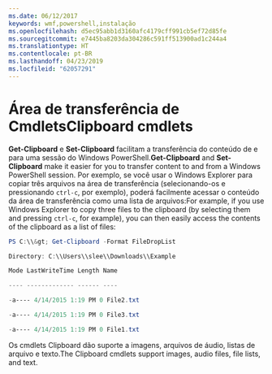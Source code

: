 ```yaml
---
ms.date: 06/12/2017
keywords: wmf,powershell,instalação
ms.openlocfilehash: d5ec95abb1d3160afc4179cff991cb5ef72d85fe
ms.sourcegitcommit: e7445ba8203da304286c591ff513900ad1c244a4
ms.translationtype: HT
ms.contentlocale: pt-BR
ms.lasthandoff: 04/23/2019
ms.locfileid: "62057291"
---
```

# <a name="clipboard-cmdlets"></a><span data-ttu-id="34b28-102">Área de transferência de Cmdlets</span><span class="sxs-lookup"><span data-stu-id="34b28-102">Clipboard cmdlets</span></span>
<span data-ttu-id="34b28-103">**Get-Clipboard** e **Set-Clipboard** facilitam a transferência do conteúdo de e para uma sessão do Windows PowerShell.</span><span class="sxs-lookup"><span data-stu-id="34b28-103">**Get-Clipboard** and **Set-Clipboard** make it easier for you to transfer content to and from a Windows PowerShell session.</span></span> <span data-ttu-id="34b28-104">Por exemplo, se você usar o Windows Explorer para copiar três arquivos na área de transferência (selecionando-os e pressionando `ctrl-c`, por exemplo), poderá facilmente acessar o conteúdo da área de transferência como uma lista de arquivos:</span><span class="sxs-lookup"><span data-stu-id="34b28-104">For example, if you use Windows Explorer to copy three files to the clipboard (by selecting them and pressing `ctrl-c`, for example), you can then easily access the contents of the clipboard as a list of files:</span></span>

```powershell
PS C:\\&gt; Get-Clipboard -Format FileDropList

Directory: C:\\Users\\slee\\Downloads\\Example

Mode LastWriteTime Length Name

---- ------------- ------ ----

-a---- 4/14/2015 1:19 PM 0 File2.txt

-a---- 4/14/2015 1:19 PM 0 File3.txt

-a---- 4/14/2015 1:19 PM 0 File1.txt
```


<span data-ttu-id="34b28-105">Os cmdlets Clipboard dão suporte a imagens, arquivos de áudio, listas de arquivo e texto.</span><span class="sxs-lookup"><span data-stu-id="34b28-105">The Clipboard cmdlets support images, audio files, file lists, and text.</span></span>
